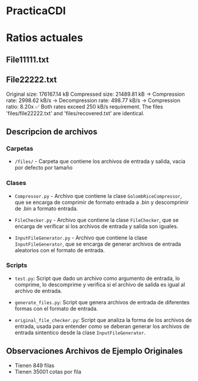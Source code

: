 # PracticaCDI

# Ratios actuales

## File11111.txt


## File22222.txt
Original size:   176167.14 kB
Compressed size: 21489.81 kB
  -> Compression rate:   2998.62 kB/s
  -> Decompression rate: 498.77 kB/s
  -> Compression ratio:   8.20x
✅ Both rates exceed 250 kB/s requirement.
The files 'files/file22222.txt' and 'files/recovered.txt' are identical.

## Descripcion de archivos

### Carpetas

- `/files/` - Carpeta que contiene los archivos de entrada y salida, vacia por defecto por tamaño

### Clases
- `Compressor.py` - Archivo que contiene la clase `GolombRiceCompressor`, que se encarga de comprimir de formato entrada a .bin y descomprimir de .bin a formato entrada.

- `FileChecker.py` - Archivo que contiene la clase `FileChecker`, que se encarga de verificar si los archivos de entrada y salida son iguales.

- `InputFileGenerator.py` - Archivo que contiene la clase `InputFileGenerator`, que se encarga de generar archivos de entrada aleatorios con el formato de entrada.

### Scripts

- `test.py`: Script que dado un archivo como argumento de entrada, lo comprime, lo descomprime y verifica si el archivo de salida es igual al archivo de entrada. 

- `generate_files.py`: Script que genera archivos de entrada de diferentes formas con el formato de entrada. 

- `original_file_checker.py`: Script que analiza la forma de los archivos de entrada, usada para entender como se deberan generar los archivos de entrada sintentico desde la clase `InputFileGenerator`.


## Observaciones Archivos de Ejemplo Originales

- Tienen 849 filas
- Tienen 35001 cotas por fila